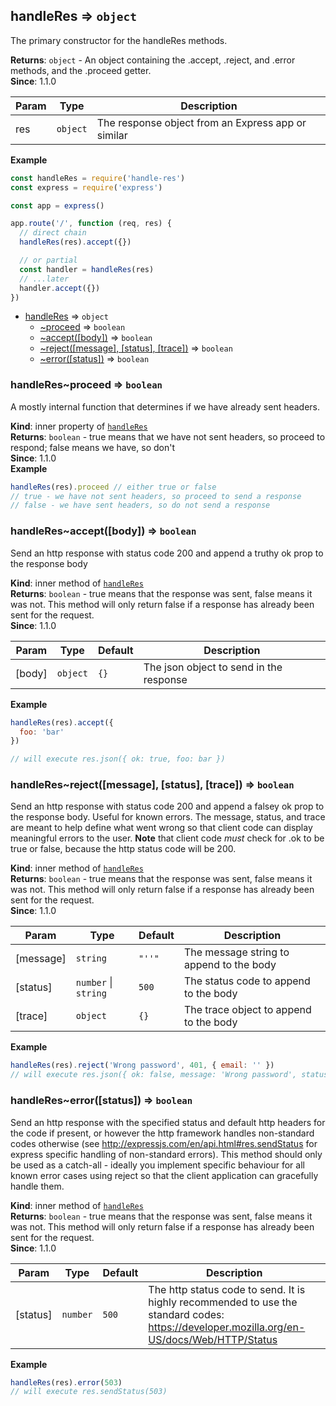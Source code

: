 <a name="module_handleRes"></a>

## handleRes ⇒ <code>object</code>
The primary constructor for the handleRes methods.

**Returns**: <code>object</code> - An object containing the .accept, .reject, and .error methods, and the .proceed getter.  
**Since**: 1.1.0  

| Param | Type | Description |
| --- | --- | --- |
| res | <code>object</code> | The response object from an Express app or similar |

**Example**  
```js
const handleRes = require('handle-res')
const express = require('express')

const app = express()

app.route('/', function (req, res) {
  // direct chain
  handleRes(res).accept({})

  // or partial
  const handler = handleRes(res)
  // ...later
  handler.accept({})
})
```

* [handleRes](#module_handleRes) ⇒ <code>object</code>
    * [~proceed](#module_handleRes..proceed) ⇒ <code>boolean</code>
    * [~accept([body])](#module_handleRes..accept) ⇒ <code>boolean</code>
    * [~reject([message], [status], [trace])](#module_handleRes..reject) ⇒ <code>boolean</code>
    * [~error([status])](#module_handleRes..error) ⇒ <code>boolean</code>

<a name="module_handleRes..proceed"></a>

### handleRes~proceed ⇒ <code>boolean</code>
A mostly internal function that determines if we have already sent headers.

**Kind**: inner property of [<code>handleRes</code>](#module_handleRes)  
**Returns**: <code>boolean</code> - true means that we have not sent headers, so proceed to respond; false means we have, so don't  
**Since**: 1.1.0  
**Example**  
```js
handleRes(res).proceed // either true or false
// true - we have not sent headers, so proceed to send a response
// false - we have sent headers, so do not send a response
```
<a name="module_handleRes..accept"></a>

### handleRes~accept([body]) ⇒ <code>boolean</code>
Send an http response with status code 200 and append a truthy ok prop to the response body

**Kind**: inner method of [<code>handleRes</code>](#module_handleRes)  
**Returns**: <code>boolean</code> - true means that the response was sent, false means it was not. This method will only return false if a response has already been sent for the request.  
**Since**: 1.1.0  

| Param | Type | Default | Description |
| --- | --- | --- | --- |
| [body] | <code>object</code> | <code>{}</code> | The json object to send in the response |

**Example**  
```js
handleRes(res).accept({
  foo: 'bar'
})

// will execute res.json({ ok: true, foo: bar })
```
<a name="module_handleRes..reject"></a>

### handleRes~reject([message], [status], [trace]) ⇒ <code>boolean</code>
Send an http response with status code 200 and append a falsey ok prop to the response body. Useful for known errors. The message, status, and trace are meant to help define what went wrong so that client code can display meaningful errors to the user. **Note** that client code *must* check for .ok to be true or false, because the http status code will be 200.

**Kind**: inner method of [<code>handleRes</code>](#module_handleRes)  
**Returns**: <code>boolean</code> - true means that the response was sent, false means it was not. This method will only return false if a response has already been sent for the request.  
**Since**: 1.1.0  

| Param | Type | Default | Description |
| --- | --- | --- | --- |
| [message] | <code>string</code> | <code>&quot;&#x27;&#x27;&quot;</code> | The message string to append to the body |
| [status] | <code>number</code> \| <code>string</code> | <code>500</code> | The status code to append to the body |
| [trace] | <code>object</code> | <code>{}</code> | The trace object to append to the body |

**Example**  
```js
handleRes(res).reject('Wrong password', 401, { email: '' })
// will execute res.json({ ok: false, message: 'Wrong password', status: 401, trace: { email: '' } })
```
<a name="module_handleRes..error"></a>

### handleRes~error([status]) ⇒ <code>boolean</code>
Send an http response with the specified status and default http headers for the code if present, or however the http framework handles non-standard codes otherwise (see http://expressjs.com/en/api.html#res.sendStatus for express specific handling of non-standard errors). This method should only be used as a catch-all - ideally you implement specific behaviour for all known error cases using reject so that the client application can gracefully handle them.

**Kind**: inner method of [<code>handleRes</code>](#module_handleRes)  
**Returns**: <code>boolean</code> - true means that the response was sent, false means it was not. This method will only return false if a response has already been sent for the request.  
**Since**: 1.1.0  

| Param | Type | Default | Description |
| --- | --- | --- | --- |
| [status] | <code>number</code> | <code>500</code> | The http status code to send. It is highly recommended to use the standard codes: https://developer.mozilla.org/en-US/docs/Web/HTTP/Status |

**Example**  
```js
handleRes(res).error(503)
// will execute res.sendStatus(503)
```
